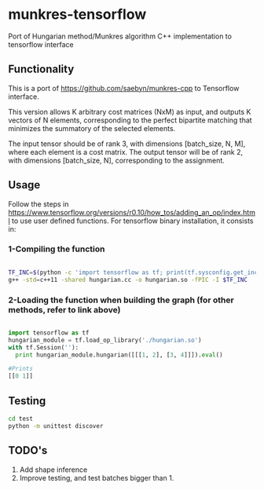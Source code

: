# munkres-tensorflow
Port of Hungarian method/Munkres algorithm C++ implementation to tensorflow interface 
## Functionality
This is a port of https://github.com/saebyn/munkres-cpp to Tensorflow interface.

This version allows K arbitrary cost matrices (NxM) as input, and outputs K vectors of N elements, corresponding to the perfect bipartite matching that minimizes the summatory of the selected elements. 

The input tensor should be of rank 3, with dimensions [batch_size, N, M], where each element is a cost matrix.
The output tensor will be of rank 2, with dimensions [batch_size, N], corresponding to the  assignment.

## Usage
Follow the steps in https://www.tensorflow.org/versions/r0.10/how_tos/adding_an_op/index.html to use user defined functions. 
For tensorflow binary installation, it consists in:

### 1-Compiling the function
```bash

TF_INC=$(python -c 'import tensorflow as tf; print(tf.sysconfig.get_include())')
g++ -std=c++11 -shared hungarian.cc -o hungarian.so -fPIC -I $TF_INC
```

### 2-Loading the function when building the graph (for other methods, refer to link above)
```python

import tensorflow as tf
hungarian_module = tf.load_op_library('./hungarian.so')
with tf.Session(''):
  print hungarian_module.hungarian([[[1, 2], [3, 4]]]).eval()

#Prints
[[0 1]]
```
## Testing
```bash
cd test
python -m unittest discover

```

## TODO's
1. Add shape inference
2. Improve testing, and test batches bigger than 1.
